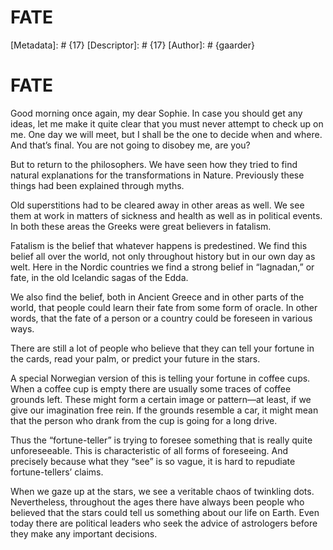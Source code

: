 # FATE
[Metadata]: # {17}
[Descriptor]: # {17}
[Author]: # {gaarder}
# FATE
Good morning once again, my dear Sophie. In case you should get any ideas, let
me make it quite clear that you must never attempt to check up on me. One day
we will meet, but I shall be the one to decide when and where. And that’s
final. You are not going to disobey me, are you?

But to return to the philosophers. We have seen how they tried to find natural
explanations for the transformations in Nature. Previously these things had
been explained through myths.

Old superstitions had to be cleared away in other areas as well. We see them at
work in matters of sickness and health as well as in political events. In both
these areas the Greeks were great believers in fatalism.

Fatalism is the belief that whatever happens is predestined. We find this
belief all over the world, not only throughout history but in our own day as
welt. Here in the Nordic countries we find a strong belief in “lagnadan,” or
fate, in the old Icelandic sagas of the Edda.

We also find the belief, both in Ancient Greece and in other parts of the
world, that people could learn their fate from some form of oracle. In other
words, that the fate of a person or a country could be foreseen in various
ways.

There are still a lot of people who believe that they can tell your fortune in
the cards, read your palm, or predict your future in the stars.

A special Norwegian version of this is telling your fortune in coffee cups.
When a coffee cup is empty there are usually some traces of coffee grounds
left. These might form a certain image or pattern—at least, if we give our
imagination free rein. If the grounds resemble a car, it might mean that the
person who drank from the cup is going for a long drive.

Thus the “fortune-teller” is trying to foresee something that is really quite
unforeseeable. This is characteristic of all forms of foreseeing. And precisely
because what they “see” is so vague, it is hard to repudiate fortune-tellers’
claims.

When we gaze up at the stars, we see a veritable chaos of twinkling dots.
Nevertheless, throughout the ages there have always been people who believed
that the stars could tell us something about our life on Earth. Even today
there are political leaders who seek the advice of astrologers before they make
any important decisions.

